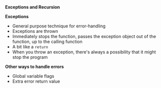 **Exceptions and Recursion**

**Exceptions**
- General purpose technique for error-handling
- Exceptions are thrown
- Immediately stops the function, passes the exception object out of the function, up to the calling function
- A bit like a ``return``
- When you throw an exception, there's always a possibility that it might stop the program

**Other ways to handle errors**
- Global variable flags
- Extra error return value
